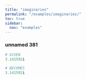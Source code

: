 ```yaml
---
title: "imaginaries"
permalink: "/examples/imaginaries/"
toc: true
sidebar:
  nav: "examples"
---
```


### unnamed 381
```ruby
# GIVEN
3.141592i
```
```ruby
# BECOMES
3.141592i
```

